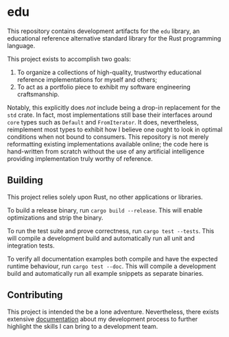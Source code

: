 # edu

This repository contains development artifacts for the `edu` library, an
educational reference alternative standard library for the Rust programming
language.

This project exists to accomplish two goals:

1. To organize a collections of high-quality, trustworthy educational reference
   implementations for myself and others;
2. To act as a portfolio piece to exhibit my software engineering
   craftsmanship.

Notably, this explicitly does _not_ include being a drop-in replacement
for the `std` crate. In fact, most implementations still base their interfaces
around `core` types such as `Default` and `FromIterator`. It does,
nevertheless, reimplement most types to exhibit how I believe one ought to look
in optimal conditions when not bound to consumers. This repository is not
merely reformatting existing implementations available online; the code here
is hand-written from scratch without the use of any artificial intelligence
providing implementation truly worthy of reference.

## Building

This project relies solely upon Rust, no other applications or libraries.

To build a release binary, run `cargo build --release`. This will enable
optimizations and strip the binary.

To run the test suite and prove correctness, run `cargo test --tests`. This
will compile a development build and automatically run all unit and integration
tests.

To verify all documentation examples both compile and have the expected runtime
behaviour, run `cargo test --doc`. This will compile a development build and
automatically run all example snippets as separate binaries.

## Contributing

This project is intended the be a lone adventure. Nevertheless, there exists
extensive [documentation](CONTRIBUTING.md) about my development process to
further highlight the skills I can bring to a development team.
